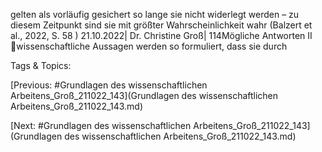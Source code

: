 gelten als vorläufig gesichert so lange sie nicht widerlegt werden –
zu diesem Zeitpunkt sind sie mit größter Wahrscheinlichkeit wahr
(Balzert et al., 2022, S. 58 )
21.10.2022| Dr. Christine Groß| 114Mögliche Antworten II
wissenschaftliche Aussagen werden so formuliert, dass sie durch 

   Tags & Topics:
   

[Previous: #Grundlagen des wissenschaftlichen Arbeitens_Groß_211022_143](Grundlagen des wissenschaftlichen Arbeitens_Groß_211022_143.md)

[Next: #Grundlagen des wissenschaftlichen Arbeitens_Groß_211022_143](Grundlagen des wissenschaftlichen Arbeitens_Groß_211022_143.md)